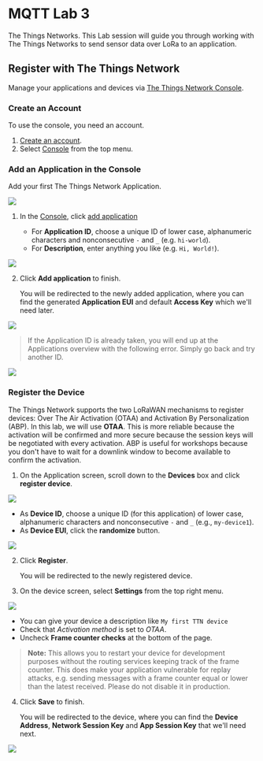 # MQTT Lab 3

The Things Networks. This Lab session will guide you through working with The Things Networks to send sensor data over LoRa to an application.


## Register with The Things Network

Manage your applications and devices via [The Things Network Console](https://console.thethingsnetwork.org/).

### Create an Account

To use the console, you need an account.
1.  [Create an account](https://account.thethingsnetwork.org/register).
2.  Select [Console](https://console.thethingsnetwork.org/) from the top menu.

### Add an Application in the Console

Add your first The Things Network Application.

![](https://i.imgur.com/8DLX3xZ.png)


1.  In the [Console](https://console.thethingsnetwork.org/), click [add application](https://console.thethingsnetwork.org/applications/add)

	* For **Application ID**, choose a unique ID of lower case, alphanumeric characters and nonconsecutive `-` and `_` (e.g. `hi-world`).
	* For **Description**, enter anything you like (e.g. `Hi, World!`).


![](https://i.imgur.com/olUsZ5p.png)


2.  Click **Add application** to finish.

    You will be redirected to the newly added application, where you can find the generated **Application EUI** and default **Access Key** which we'll need later.

![](https://i.imgur.com/JBfI9QK.png)


> If the Application ID is already taken, you will end up at the Applications overview with the following error. Simply go back and try another ID.
    
![](https://i.imgur.com/kL3Mozm.png)

### Register the Device

The Things Network supports the two LoRaWAN mechanisms to register devices: Over The Air Activation (OTAA) and Activation By Personalization (ABP). In this lab, we will use **OTAA**. This is more reliable because the activation will be confirmed and more secure because the session keys will be negotiated with every activation. ABP is useful for workshops because you don't have to wait for a downlink window to become available to confirm the activation.

1.  On the Application screen, scroll down to the **Devices** box and click **register device**.

![](https://i.imgur.com/hdmBYLm.png)


* As **Device ID**, choose a unique ID (for this application) of lower case, alphanumeric characters and nonconsecutive `-` and `_` (e.g., `my-device1`).
* As **Device EUI**, click the **randomize** button. 

![](https://i.imgur.com/HccYe7q.png)


2.  Click **Register**.

    You will be redirected to the newly registered device.
    
3.  On the device screen, select **Settings** from the top right menu.

![](https://i.imgur.com/RYaFXKs.png)

* You can give your device a description like `My first TTN device`
* Check that  *Activation method* is set to  *OTAA*.
* Uncheck **Frame counter checks** at the bottom of the page.

> **Note:** This allows you to restart your device for development purposes without the routing services keeping track of the frame counter. This does make your application vulnerable for replay attacks, e.g. sending messages with a frame counter equal or lower than the latest received. Please do not disable it in production.

4.  Click **Save** to finish.

    You will be redirected to the device, where you can find the **Device Address**, **Network Session Key** and **App Session Key** that we'll need next.
    
![](https://i.imgur.com/Ci9SGoC.png)
